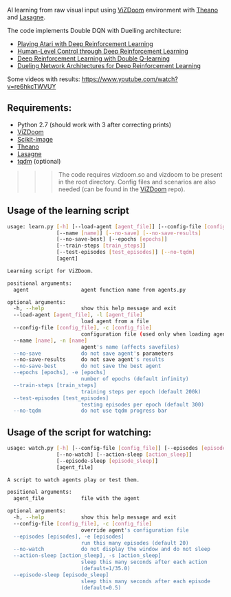 AI learning from raw visual input using [ViZDoom](https://github.com/Marqt/ViZDoom) environment with [Theano](http://deeplearning.net/software/theano/) and [Lasagne](http://lasagne.readthedocs.io/en/latest/index.html).

The code implements Double DQN with Duelling architecture:
- [Playing Atari with Deep Reinforcement Learning](http://arxiv.org/abs/1312.5602)  
- [Human-Level Control through Deep Reinforcement Learning](http://home.uchicago.edu/~arij/journalclub/papers/2015_Mnih_et_al.pdf)  
- [Deep Reinforcement Learning with Double Q-learning](http://arxiv.org/abs/1509.06461)  
- [Dueling Network Architectures for Deep Reinforcement Learning](http://arxiv.org/abs/1511.06581)  


Some videos with results:
https://www.youtube.com/watch?v=re6hkcTWVUY

## Requirements:
- Python 2.7 (should work with 3 after correcting prints)
- [ViZDoom](https://github.com/openai/gym)
- [Scikit-image](http://scikit-image.org/)
- [Theano](http://deeplearning.net/software/theano/)
- [Lasagne](http://lasagne.readthedocs.io/en/latest/index.html)
- [tqdm](https://github.com/tqdm/tqdm) (optional)

>>> The code requires vizdoom.so and vizdoom to be present in the root directory. Config files and scenarios are also needed (can be found in the [ViZDoom](https://github.com/openai/gym) repo).

## Usage of the learning script

```bash
usage: learn.py [-h] [--load-agent [agent_file]] [--config-file [config_file]]
                [--name [name]] [--no-save] [--no-save-results]
                [--no-save-best] [--epochs [epochs]]
                [--train-steps [train_steps]]
                [--test-episodes [test_episodes]] [--no-tqdm]
                [agent]

Learning script for ViZDoom.

positional arguments:
  agent                 agent function name from agents.py

optional arguments:
  -h, --help            show this help message and exit
  --load-agent [agent_file], -l [agent_file]
                        load agent from a file
  --config-file [config_file], -c [config_file]
                        configuration file (used only when loading agent
  --name [name], -n [name]
                        agent's name (affects savefiles)
  --no-save             do not save agent's parameters
  --no-save-results     do not save agent's results
  --no-save-best        do not save the best agent
  --epochs [epochs], -e [epochs]
                        number of epochs (default infinity)
  --train-steps [train_steps]
                        training steps per epoch (default 200k)
  --test-episodes [test_episodes]
                        testing episodes per epoch (default 300)
  --no-tqdm             do not use tqdm progress bar

```

## Usage of the script for watching:
```bash
usage: watch.py [-h] [--config-file [config_file]] [--episodes [episodes]]
                [--no-watch] [--action-sleep [action_sleep]]
                [--episode-sleep [episode_sleep]]
                [agent_file]

A script to watch agents play or test them.

positional arguments:
  agent_file            file with the agent

optional arguments:
  -h, --help            show this help message and exit
  --config-file [config_file], -c [config_file]
                        override agent's configuration file
  --episodes [episodes], -e [episodes]
                        run this many episodes (default 20)
  --no-watch            do not display the window and do not sleep
  --action-sleep [action_sleep], -s [action_sleep]
                        sleep this many seconds after each action
                        (default=1/35.0)
  --episode-sleep [episode_sleep]
                        sleep this many seconds after each episode
                        (default=0.5)
```

